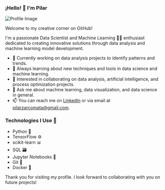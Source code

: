 ### ¡Hello! 👋 I'm Pilar

![Profile Image](https://github.com/Pilizmt/Pilizmt/assets/142118783/732ea4cb-d345-4382-9ede-af5920a5bf69)

Welcome to my creative corner on GitHub!

I'm a passionate Data Scientist and Machine Learning 🧙‍♂️ enthusiast dedicated to creating innovative solutions through data analysis and machine learning model development.

- 🔭 Currently working on data analysis projects to identify patterns and trends.
- 🌱 Always learning about new techniques and tools in data science and machine learning.
- 👯 Interested in collaborating on data analysis, artificial intelligence, and process optimization projects.
- 💬 Ask me about machine learning, data visualization, and data science in general.
- 📫 You can reach me on [LinkedIn](www.linkedin.com/in/pilarzarcomata) or via email at [pilarzarcomata@gmail.com](mailto:pilarzarcomata@gmail.com).

### Technologies I Use 🚀

- Python 🐍
- TensorFlow ⚙️
- scikit-learn 📊
- SQL 🗃️
- Jupyter Notebooks 📓
- Git 🌳
- Docker 🐳
  
Thank you for visiting my profile. I look forward to collaborating with you on future projects!

















